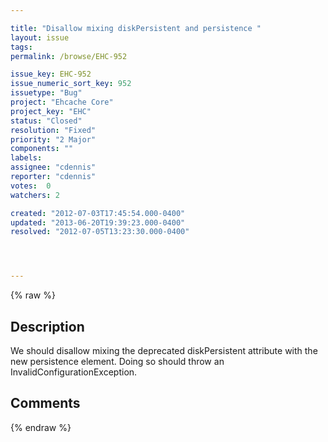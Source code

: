 ```yaml
---

title: "Disallow mixing diskPersistent and persistence "
layout: issue
tags: 
permalink: /browse/EHC-952

issue_key: EHC-952
issue_numeric_sort_key: 952
issuetype: "Bug"
project: "Ehcache Core"
project_key: "EHC"
status: "Closed"
resolution: "Fixed"
priority: "2 Major"
components: ""
labels: 
assignee: "cdennis"
reporter: "cdennis"
votes:  0
watchers: 2

created: "2012-07-03T17:45:54.000-0400"
updated: "2013-06-20T19:39:23.000-0400"
resolved: "2012-07-05T13:23:30.000-0400"




---
```


{% raw %}

## Description

<div markdown="1" class="description">

We should disallow mixing the deprecated diskPersistent attribute with the new persistence element.  Doing so should throw an InvalidConfigurationException.

</div>

## Comments



{% endraw %}
